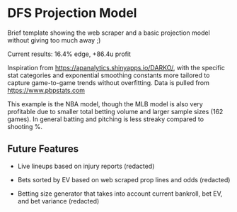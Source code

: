 # DFS Projection Model

Brief template showing the web scraper and a basic projection model without giving too much away ;)

Current results: 16.4% edge, +86.4u profit

Inspiration from https://apanalytics.shinyapps.io/DARKO/, with the specific stat categories and exponential smoothing constants more tailored to capture game-to-game trends without overfitting. Data is pulled from https://www.pbpstats.com

This example is the NBA model, though the MLB model is also very profitable due to smaller total betting volume and larger sample sizes (162 games). In general batting and pitching is less streaky compared to shooting %.

## Future Features

- Live lineups based on injury reports (redacted)

- Bets sorted by EV based on web scraped prop lines and odds (redacted)

- Betting size generator that takes into account current bankroll, bet EV, and bet variance (redacted)
